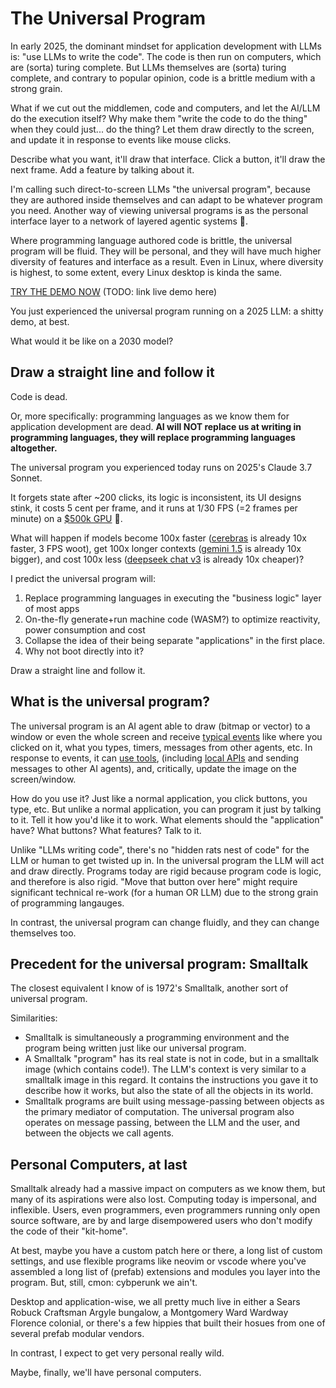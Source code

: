 # The Universal Program

In early 2025, the dominant mindset for application development with LLMs is: "use LLMs to write the code".
The code is then run on computers, which are (sorta) turing complete. But LLMs themselves are (sorta)
turing complete, and contrary to popular opinion, code is a brittle medium with a strong grain.

What if we cut out the middlemen, code and computers, and let the AI/LLM do the execution itself? Why
make them "write the code to do the thing" when they could just... do the thing? Let them draw
directly to the screen, and update it in response to events like mouse clicks.

Describe what you want, it'll draw that interface. Click a button, it'll draw the next frame. Add
a feature by talking about it.

I'm calling such direct-to-screen LLMs "the universal program", because they are authored inside themselves
and can adapt to be whatever program you need. Another way of viewing universal programs is as the personal
interface layer to a network of layered agentic systems 🤢.

Where programming language authored code is brittle, the universal program will be fluid. They will be
personal, and they will have much higher diversity of features and interface as a result. Even in Linux,
where diversity is highest, to some extent, every Linux desktop is kinda the same.

[TRY THE DEMO NOW](https://youtu.be/yJDv-zdhzMY?si=D1McSZsSVJWYSg2x&t=102) (TODO: link live demo here)

You just experienced the universal program running on a 2025 LLM: a shitty demo, at best.

What would it be like on a 2030 model?

## Draw a straight line and follow it

Code is dead.

Or, more specifically: programming languages as we know them for application development are dead. **AI will NOT replace us at writing
in programming languages, they will replace programming languages altogether.**

The universal program you experienced today runs on 2025's Claude 3.7 Sonnet.

It forgets state after ~200 clicks, its logic is inconsistent, its UI designs stink,
it costs 5 cent per frame, and it runs at 1/30 FPS (=2 frames per minute) on a [$500k GPU](https://www.nvidia.com/en-us/data-center/dgx-b200/) 🤣.

What will happen if models become 100x faster ([cerebras](https://cerebras.ai/) is already 10x faster, 3 FPS woot),
get 100x longer contexts ([gemini 1.5](https://cloud.google.com/vertex-ai/generative-ai/docs/long-context) is already 10x bigger),
and cost 100x less ([deepseek chat v3](https://api-docs.deepseek.com/quick_start/pricing) is already 10x cheaper)?

I predict the universal program will:
1. Replace programming languages in executing the "business logic" layer of most apps
2. On-the-fly generate+run machine code (WASM?) to optimize reactivity, power consumption and cost
3. Collapse the idea of their being separate "applications" in the first place.
4. Why not boot directly into it?

Draw a straight line and follow it.

## What is the universal program?

The universal program is an AI agent able to draw (bitmap or vector) to a window
or even the whole screen and receive [typical events](https://developer.mozilla.org/en-US/docs/Web/API/Event)
like where you clicked on it, what you types, timers, messages from other agents, etc. In response to events,
it can [use tools](https://docs.anthropic.com/en/docs/build-with-claude/tool-use/overview),
(including [local APIs](https://developer.mozilla.org/en-US/docs/Mozilla/Add-ons/WebExtensions/API)
and sending messages to other AI agents), and, critically, update the image on the screen/window.

How do you use it? Just like a normal application, you click buttons, you type, etc. But unlike a normal
application, you can program it just by talking to it. Tell it how you'd like it to work.
What elements should the "application" have? What buttons? What features? Talk to it.

Unlike "LLMs writing code", there's no "hidden rats nest of code" for the LLM or human to get twisted up in.
In the universal program the LLM will act and draw directly. Programs today are rigid because
program code is logic, and therefore is also rigid. "Move that button over here" might require significant
technical re-work (for a human OR LLM) due to the strong grain of programming langauges.

In contrast, the universal program can change fluidly, and they can change themselves too.

## Precedent for the universal program: Smalltalk

The closest equivalent I know of is 1972's Smalltalk, another sort of universal program.

Similarities:
- Smalltalk is simultaneously a programming environment and the program being written just like our universal program.
- A Smalltalk "program" has its real state is not in code, but in a smalltalk image (which contains code!). The LLM's context is very similar to a smalltalk image in this regard. It contains the instructions you gave it to describe how it works, but also the state of all the objects in its world.
- Smalltalk programs are built using message-passing between objects as the primary mediator of computation. The universal program also operates on message passing, between the LLM and the user, and between the objects we call agents.

## Personal Computers, at last

Smalltalk already had a massive impact on computers as we know them, but many of
its aspirations were also lost. Computing today is impersonal, and inflexible.
Users, even programmers, even programmers running only open source software, are by and
large disempowered users who don't modify the code of their "kit-home".

At best, maybe you have a custom patch here or there, a long list of custom settings,
and use flexible programs like neovim or vscode where you've assembled a long list
of (prefab) extensions and modules you layer into the program. But, still, cmon: cybperunk
we ain't.

Desktop and application-wise, we all pretty much live in either a Sears Robuck
Craftsman Argyle bungalow, a Montgomery Ward Wardway Florence colonial, or there's 
a few hippies that built their hosues from one of several prefab modular vendors.

In contrast, I expect to get very personal really wild.

Maybe, finally, we'll have personal computers.